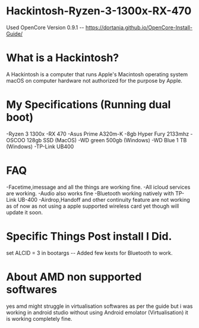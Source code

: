 # Hackintosh-Ryzen-3-1300x-RX-470

Used OpenCore Version 0.9.1 --
https://dortania.github.io/OpenCore-Install-Guide/ 

# What is a Hackintosh?
A Hackintosh is a computer that runs Apple's Macintosh operating system macOS on computer hardware not authorized for the purpose by Apple.

# My Specifications (Running dual boot)
-Ryzen 3 1300x
-RX 470
-Asus Prime A320m-K
-8gb Hyper Fury 2133mhz
-OSCOO 128gb SSD (MacOS)
-WD green 500gb (Windows)
-WD Blue 1 TB (Windows)
-TP-Link UB400

# FAQ
-Facetime,imessage and all the things are working fine.
-All icloud services are working.
-Audio also works fine
-Bluetooth working natively with TP-Link UB-400
-Airdrop,Handoff and other continuity feature are not working as of now as not using a apple supported wireless card yet though will update it soon.

# Specific Things Post install I Did.

set ALCID = 3 in bootargs --
Added few kexts for Bluetooth to work.

# About AMD non supported softwares
yes amd might struggle in virtualisation softwares as per the guide but i was working in android studio without using Android emolator (Virtualisation) it is working completely fine.



